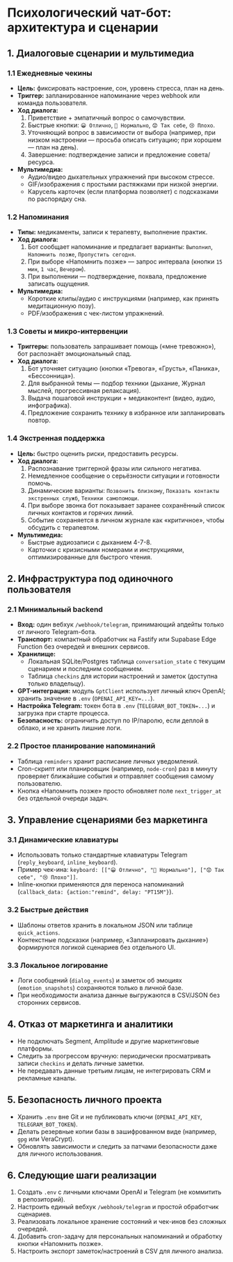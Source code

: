 # Психологический чат-бот: архитектура и сценарии

## 1. Диалоговые сценарии и мультимедиа

### 1.1 Ежедневные чекины
- **Цель:** фиксировать настроение, сон, уровень стресса, план на день.
- **Триггер:** запланированное напоминание через webhook или команда пользователя.
- **Ход диалога:**
  1. Приветствие + эмпатичный вопрос о самочувствии.
  2. Быстрые кнопки: `😀 Отлично`, `🙂 Нормально`, `😟 Так себе`, `😢 Плохо`.
  3. Уточняющий вопрос в зависимости от выбора (например, при низком настроении — просьба описать ситуацию; при хорошем — план на день).
  4. Завершение: подтверждение записи и предложение совета/ресурса.
- **Мультимедиа:**
  - Аудио/видео дыхательных упражнений при высоком стрессе.
  - GIF/изображения с простыми растяжками при низкой энергии.
  - Карусель карточек (если платформа позволяет) с подсказками по распорядку сна.

### 1.2 Напоминания
- **Типы:** медикаменты, записи к терапевту, выполнение практик.
- **Ход диалога:**
  1. Бот сообщает напоминание и предлагает варианты: `Выполнил`, `Напомнить позже`, `Пропустить сегодня`.
  2. При выборе «Напомнить позже» — запрос интервала (кнопки `15 мин`, `1 час`, `Вечером`).
  3. При выполнении — подтверждение, похвала, предложение записать ощущения.
- **Мультимедиа:**
  - Короткие клипы/аудио с инструкциями (например, как принять медитационную позу).
  - PDF/изображения с чек-листом упражнений.

### 1.3 Советы и микро-интервенции
- **Триггеры:** пользователь запрашивает помощь («мне тревожно»), бот распознаёт эмоциональный спад.
- **Ход диалога:**
  1. Бот уточняет ситуацию (кнопки «Тревога», «Грусть», «Паника», «Бессонница»).
  2. Для выбранной темы — подбор техники (дыхание, Журнал мыслей, прогрессивная релаксация).
  3. Выдача пошаговой инструкции + медиаконтент (видео, аудио, инфографика).
  4. Предложение сохранить технику в избранное или запланировать повтор.

### 1.4 Экстренная поддержка
- **Цель:** быстро оценить риски, предоставить ресурсы.
- **Ход диалога:**
  1. Распознавание триггерной фразы или сильного негатива.
  2. Немедленное сообщение о серьёзности ситуации и готовности помочь.
  3. Динамические варианты: `Позвонить близкому`, `Показать контакты экстренных служб`, `Техники самопомощи`.
  4. При выборе звонка бот показывает заранее сохранённый список личных контактов и горячих линий.
  5. Событие сохраняется в личном журнале как «критичное», чтобы обсудить с терапевтом.
- **Мультимедиа:**
  - Быстрые аудиозаписи с дыханием 4-7-8.
  - Карточки с кризисными номерами и инструкциями, оптимизированные для быстрого чтения.

## 2. Инфраструктура под одиночного пользователя

### 2.1 Минимальный backend
- **Вход:** один вебхук `/webhook/telegram`, принимающий апдейты только от личного Telegram-бота.
- **Транспорт:** компактный обработчик на Fastify или Supabase Edge Function без очередей и внешних сервисов.
- **Хранилище:**
  - Локальная SQLite/Postgres таблица `conversation_state` с текущим сценарием и последним сообщением.
  - Таблица `checkins` для истории настроений и заметок (доступна только владельцу).
- **GPT-интеграция:** модуль `GptClient` использует личный ключ OpenAI; хранить значение в `.env` (`OPENAI_API_KEY=...`).
- **Настройка Telegram:** токен бота в `.env` (`TELEGRAM_BOT_TOKEN=...`) и загрузка при старте процесса.
- **Безопасность:** ограничить доступ по IP/паролю, если деплой в облако, и не хранить лишние логи.

### 2.2 Простое планирование напоминаний
- Таблица `reminders` хранит расписание личных уведомлений.
- Cron-скрипт или планировщик (например, `node-cron`) раз в минуту проверяет ближайшие события и отправляет сообщения самому пользователю.
- Кнопка «Напомнить позже» просто обновляет поле `next_trigger_at` без отдельной очереди задач.

## 3. Управление сценариями без маркетинга

### 3.1 Динамические клавиатуры
- Использовать только стандартные клавиатуры Telegram (`reply_keyboard`, `inline_keyboard`).
- Пример чек-ина: `keyboard: [["😀 Отлично", "🙂 Нормально"], ["😟 Так себе", "😢 Плохо"]]`.
- Inline-кнопки применяются для переноса напоминаний (`callback_data: {action:"remind", delay: "PT15M"}`).

### 3.2 Быстрые действия
- Шаблоны ответов хранить в локальном JSON или таблице `quick_actions`.
- Контекстные подсказки (например, «Запланировать дыхание») формируются логикой сценариев без отдельного UI.

### 3.3 Локальное логирование
- Логи сообщений (`dialog_events`) и заметок об эмоциях (`emotion_snapshots`) сохраняются только в личной базе.
- При необходимости анализа данные выгружаются в CSV/JSON без сторонних сервисов.

## 4. Отказ от маркетинга и аналитики
- Не подключать Segment, Amplitude и другие маркетинговые платформы.
- Следить за прогрессом вручную: периодически просматривать записи `checkins` и делать личные заметки.
- Не передавать данные третьим лицам, не интегрировать CRM и рекламные каналы.

## 5. Безопасность личного проекта
- Хранить `.env` вне Git и не публиковать ключи (`OPENAI_API_KEY`, `TELEGRAM_BOT_TOKEN`).
- Делать резервные копии базы в зашифрованном виде (например, `gpg` или VeraCrypt).
- Обновлять зависимости и следить за патчами безопасности даже для личного использования.

## 6. Следующие шаги реализации
1. Создать `.env` с личными ключами OpenAI и Telegram (не коммитить в репозиторий).
2. Настроить единый вебхук `/webhook/telegram` и простой обработчик сценариев.
3. Реализовать локальное хранение состояний и чек-инов без сложных очередей.
4. Добавить cron-задачу для персональных напоминаний и обработку кнопки «Напомнить позже».
5. Настроить экспорт заметок/настроений в CSV для личного анализа.
